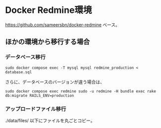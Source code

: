 Docker Redmine環境
================================================================================

https://github.com/sameersbn/docker-redmine ベース。


## ほかの環境から移行する場合

### データベース移行

```
sudo docker compose exec -T mysql mysql redmine_production < database.sql
```

さらに、データベースのバージョンが違う場合は、

```
sudo docker compose exec redmine sudo -u redmine -H bundle exec rake db:migrate RAILS_ENV=production
```


### アップロードファイル移行

./data/files/ 以下にファイルを丸ごとコピー。


